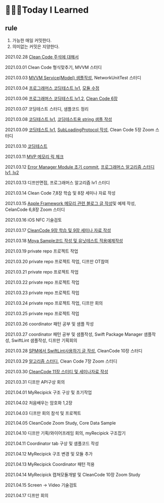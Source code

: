 # 👨🏻‍💻Today I Learned

## rule
1. 가능한 매일 커밋한다.
2. 의미없는 커밋은 지양한다.

2021.02.28 [Clean Code 주석에 대해서](https://github.com/HanweeeeLee/CleanCodeStudy/tree/main/4.%20%EC%A3%BC%EC%84%9D)

2021.03.01 Clean Code 형식맞추기, MVVM 스터디

2021.03.03 [MVVM Service(Model) 샘플작성](https://github.com/HanweeeeLee/MVVMInputOutputSample), NetworkUnitTest 스터디

2021.03.04 [프로그래머스 코딩테스트 lv1](https://programmers.co.kr/learn/courses/30/lessons/64061?language=swift), [모듈 수정](https://github.com/HanweeeeLee/HWShimmerCollectionView)

2021.03.06 [프로그래머스 코딩테스트 lv1,2](https://github.com/HanweeeeLee/coding-test/tree/master/2021/0306), [Clean Code 6장](https://github.com/HanweeeeLee/CleanCodeStudy/tree/main/6.%20%EA%B0%9D%EC%B2%B4%EC%99%80%20%EC%9E%90%EB%A3%8C%EA%B5%AC%EC%A1%B0)

2021.03.07 코딩테스트 스터디, 샘플코드 정리

2021.03.08 [코딩테스트 lv1](https://github.com/HanweeeeLee/algorithm-study/tree/master/2021/0308), [코딩테스트용 string 샘플 작성](https://github.com/HanweeeeLee/algorithm-study/tree/master/Tip/Swift/String.playground)

2021.03.09 [코딩테스트 lv1](https://github.com/HanweeeeLee/algorithm-study/tree/master/2021/0309), [SubLoadingProtocol 작성](https://github.com/HanweeeeLee/commonLib/blob/master/SubViewLoadingProtocol.swift), Clean Code 5장 Zoom 스터디

2021.03.10 [코딩테스트](https://github.com/HanweeeeLee/algorithm-study/blob/master/2021/0310/README.md)

2021.03.11 [MVP 메모리 릭 체크](https://github.com/HanweeeeLee/TestModules/tree/master/ObjcBlockMemeryTest)

2021.03.12 [Error Manager Module 초기 commit](https://github.com/HanweeeeLee/NMRError), [프로그래머스 알고리즘 스터디 lv1, lv2](https://github.com/HanweeeeLee/algorithm-study/tree/master/2021/0312)

2021.03.13 디프만면접, 프로그래머스 알고리즘 lv1 스터디

2021.03.14 Clean Code 7,8장 학습 및 8장 세미나 자료 작성

2021.03.15 [Apple Framework 메모리 관련 블로그 글 작성](https://hanweeee.tistory.com/8)및 예제 작성, CelanCode 6,8장 Zoom 스터디

2021.03.16 iOS NFC 기술검토

2021.03.17 [CleanCode 9장 학습 및 9장 세미나 자료 작성](https://github.com/HanweeeeLee/CleanCodeStudy/tree/main/9.%20%EB%8B%A8%EC%9C%84%ED%85%8C%EC%8A%A4%ED%8A%B8)

2021.03.18 [Moya Sample코드 작성 및 유닛테스트 적용예제작성](https://github.com/HanweeeeLee/TestModules/tree/master/MoyaSample)

2021.03.19 private repo 프로젝트 작업

2021.03.20 private repo 프로젝트 작업, 디프만 OT참여

2021.03.21 private repo 프로젝트 작업

2021.03.22 private repo 프로젝트 작업

2021.03.23 private repo 프로젝트 작업

2021.03.24 private repo 프로젝트 작업, 디프만 회의

2021.03.25 private repo 프로젝트 작업

2021.03.26 coordinator 패턴 공부 및 샘플 작성

2021.03.27 coordinator 패턴 공부 및 샘플작성, Swift Package Manager 샘플작성, SwiftLint 샘플작성, 디프만 기획회의

2021.03.28 [SPM에서 SwiftLint사용하기 글 작성](https://hanweeee.tistory.com/11), CleanCode 10장 스터디

2021.03.29 [알고리즘 스터디](https://github.com/HanweeeeLee/algorithm-study/tree/master/2021/0329), Clean Code 7장 Zoom 스터디

2021.03.30 [CleanCode 11장 스터티 및 세미나자료 작성](https://github.com/HanweeeeLee/CleanCodeStudy/tree/main/11.%20%EC%8B%9C%EC%8A%A4%ED%85%9C)

2021.03.31 디프만 API구상 회의

2021.04.01 MyRecipick 구조 구상 및 초기작업

2021.04.02 처음배우는 암호화 1,2장 

2021.04.03 디프만 회의 참석 및 프로젝트 

2021.04.05 CleanCode Zoom Study, Core Data Sample 

2021.04.10 디프만 기획/와이어프레임 회의, myRecipick 구조잡기

2021.04.11 Coordinator tab 구상 및 샘플코드 작성

2021.04.12 MyRecipick 구조 변경 및 모듈 추가

2021.04.13 MyRecipick Coordinator 패턴 적용 

2021.04.14 MyRecipick 캡쳐모듈개발 및 CleanCode 10장 Zoom Study

2021.04.15 Screen -> Video 기술검토

2021.04.17 디프만 회의

